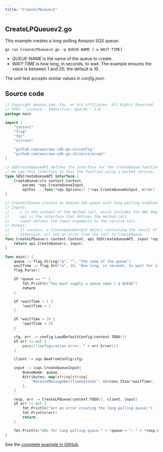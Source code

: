 ```yaml
---
title: "CreateLPQueuev2"
---
```

## CreateLPQueuev2.go

This example creates a long-polling Amazon SQS queue.

`go run CreateLPQueuev2.go -q QUEUE-NAME [-w WAIT-TIME]`

- _QUEUE-NAME_ is the name of the queue to create.
- _WAIT-TIME_ is how long, in seconds, to wait.
  The example ensures the value is between 1 and 20;
  the default is 10.

The unit test accepts similar values in _config.json_.

## Source code

```go
// Copyright Amazon.com, Inc. or its affiliates. All Rights Reserved.
// SPDX - License - Identifier: Apache - 2.0
package main

import (
	"context"
	"flag"
	"fmt"
	"strconv"

	"github.com/aws/aws-sdk-go-v2/config"
	"github.com/aws/aws-sdk-go-v2/service/sqs"
)

// SQSCreateQueueAPI defines the interface for the CreateQueue function.
// We use this interface to test the function using a mocked service.
type SQSCreateQueueAPI interface {
	CreateQueue(ctx context.Context,
		params *sqs.CreateQueueInput,
		optFns ...func(*sqs.Options)) (*sqs.CreateQueueOutput, error)
}

// CreateLPQueue creates an Amazon SQS queue with long polling enabled.
// Inputs:
//     c is the context of the method call, which includes the AWS Region.
//     api is the interface that defines the method call.
//     input defines the input arguments to the service call.
// Output:
//     If success, a CreateQueueOutput object containing the result of the service call and nil.
//     Otherwise, nil and an error from the call to CreateQueue.
func CreateLPQueue(c context.Context, api SQSCreateQueueAPI, input *sqs.CreateQueueInput) (*sqs.CreateQueueOutput, error) {
	return api.CreateQueue(c, input)
}

func main() {
	queue := flag.String("q", "", "The name of the queue")
	waitTime := flag.Int("w", 10, "How long, in seconds, to wait for long polling")
	flag.Parse()

	if *queue == "" {
		fmt.Println("You must supply a queue name (-q QUEUE")
		return
	}

	if *waitTime < 1 {
		*waitTime = 1
	}

	if *waitTime > 20 {
		*waitTime = 20
	}

	cfg, err := config.LoadDefaultConfig(context.TODO())
	if err != nil {
		panic("configuration error, " + err.Error())
	}

	client := sqs.NewFromConfig(cfg)

	input := &sqs.CreateQueueInput{
		QueueName: queue,
		Attributes: map[string]string{
			"ReceiveMessageWaitTimeSeconds": strconv.Itoa(*waitTime),
		},
	}

	resp, err := CreateLPQueue(context.TODO(), client, input)
	if err != nil {
		fmt.Println("Got an error creating the long polling queue:")
		fmt.Println(err)
		return
	}

	fmt.Println("URL for long polling queue " + *queue + ": " + *resp.QueueUrl)
}

```

See the [complete example in GitHub](https://github.com/awsdocs/aws-doc-sdk-examples/blob/master/gov2/sqs/CreateLPQueue/CreateLPQueuev2.go).